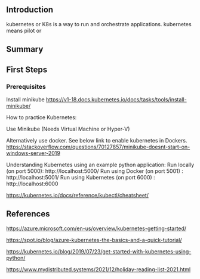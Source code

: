 ## Introduction

kubernetes or K8s is a way to run and orchestrate applications. 
kubernetes means pilot or 

## Summary



## First Steps

### Prerequisites
Install minikube
https://v1-18.docs.kubernetes.io/docs/tasks/tools/install-minikube/

How to practice Kubernetes:

Use Minikube (Needs Virtual Machine or Hyper-V)

Alternatively use docker. See below link to enable kubernetes in Dockers. 
https://stackoverflow.com/questions/70127857/minikube-doesnt-start-on-windows-server-2019


Understanding Kubernetes using an example python application:
Run locally (on port 5000): 
http://localhost:5000/
Run using Docker (on port 5001) : 
http://localhost:5001/
Run using Kubernetes (on port 6000) : 
http://localhost:6000

https://kubernetes.io/docs/reference/kubectl/cheatsheet/

## References

https://azure.microsoft.com/en-us/overview/kubernetes-getting-started/

https://spot.io/blog/azure-kubernetes-the-basics-and-a-quick-tutorial/

https://kubernetes.io/blog/2019/07/23/get-started-with-kubernetes-using-python/

https://www.mydistributed.systems/2021/12/holiday-reading-list-2021.html

